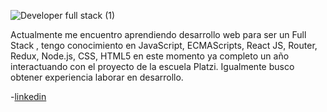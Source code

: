 
![Developer full stack (1)](https://user-images.githubusercontent.com/63713649/108563524-934c9b00-72cf-11eb-91a7-375c65a9999c.gif)


Actualmente me encuentro aprendiendo desarrollo web para ser un Full Stack , tengo conocimiento en  JavaScript, ECMAScripts, React JS, Router, Redux, Node.js, CSS, HTML5  en este momento ya completo un año interactuando con el proyecto de la escuela Platzi. 
Igualmente busco obtener experiencia laborar en desarrollo.


-[linkedin](https://www.linkedin.com/in/edwin-orlando-castro-orjuela-803293160/)

<!--
**eocastroo/eocastroo** is a ✨ _special_ ✨ repository because its `README.md` (this file) appears on your GitHub profile.

Here are some ideas to get you started:

- 🔭 I’m currently working on ...
- 🌱 I’m currently learning ...
- 👯 I’m looking to collaborate on ...
- 🤔 I’m looking for help with ...
- 💬 Ask me about ...
- 📫 How to reach me: ...
- 😄 Pronouns: ...
- ⚡ Fun fact: ...
-->
